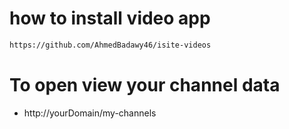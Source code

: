 # how to install video app

```sh
https://github.com/AhmedBadawy46/isite-videos

```
# To open view your channel data

- http://yourDomain/my-channels